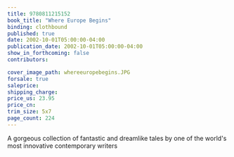 ```yaml
---
title: 9780811215152
book_title: "Where Europe Begins"
binding: clothbound
published: true
date: 2002-10-01T05:00:00-04:00
publication_date: 2002-10-01T05:00:00-04:00
show_in_forthcoming: false
contributors:

cover_image_path: whereeuropebegins.JPG
forsale: true
saleprice:
shipping_charge:
price_us: 23.95
price_cn:
trim_size: 5x7
page_count: 224
---
```

A gorgeous collection of fantastic and dreamlike tales by one of the world's most innovative contemporary writers

